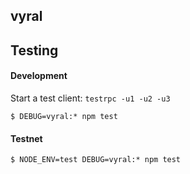 ## vyral


## Testing

#### Development
Start a test client: `testrpc -u1 -u2 -u3`

```
$ DEBUG=vyral:* npm test
```

#### Testnet
```
$ NODE_ENV=test DEBUG=vyral:* npm test
```

